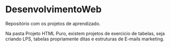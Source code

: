 # DesenvolvimentoWeb
Repositório com os projetos de aprendizado. 


Na pasta Projeto HTML Puro, existem projetos de exercicio de tabelas, seja criando LPS, tabelas propriamente ditas e estruturas de E-mails marketing.